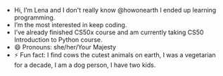 - Hi, I’m Lena and I don't really know @howonearth I ended up learning programming.
- I’m the most interested in keep coding.
- I’ve already finished CS50x course and am currently taking CS50 Introduction to Python course.
- 😄 Pronouns: she/her/Your Majesty
- ⚡ Fun fact: I find cows the cutest animals on earth, I was a vegetarian for a decade, I am a dog person, I have two kids.

<!---
howonearth/howonearth is a ✨ special ✨ repository because its `README.md` (this file) appears on your GitHub profile.
You can click the Preview link to take a look at your changes.
--->
